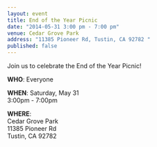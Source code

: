 ```yaml
---
layout: event
title: End of the Year Picnic
date: "2014-05-31 3:00 pm - 7:00 pm"
venue: Cedar Grove Park
address: "11385 Pioneer Rd, Tustin, CA 92782 "
published: false
---
```


Join us to celebrate the End of the Year Picnic!

**WHO**: Everyone 

**WHEN**: Saturday, May 31  
3:00pm - 7:00pm  

**WHERE**:  
Cedar Grove Park  
11385 Pioneer Rd  
Tustin, CA 92782 

